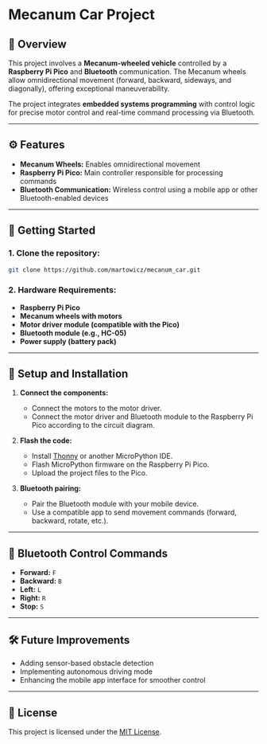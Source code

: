 
# Mecanum Car Project  

## 📖 Overview  
This project involves a **Mecanum-wheeled vehicle** controlled by a **Raspberry Pi Pico** and **Bluetooth** communication. The Mecanum wheels allow omnidirectional movement (forward, backward, sideways, and diagonally), offering exceptional maneuverability.  

The project integrates **embedded systems programming** with control logic for precise motor control and real-time command processing via Bluetooth.

---

## ⚙️ Features  
- **Mecanum Wheels:** Enables omnidirectional movement  
- **Raspberry Pi Pico:** Main controller responsible for processing commands  
- **Bluetooth Communication:** Wireless control using a mobile app or other Bluetooth-enabled devices  

---

## 🚀 Getting Started  

### 1. **Clone the repository:**  
```bash
git clone https://github.com/martowicz/mecanum_car.git
```

### 2. **Hardware Requirements:**  
- **Raspberry Pi Pico**  
- **Mecanum wheels with motors**  
- **Motor driver module (compatible with the Pico)**  
- **Bluetooth module (e.g., HC-05)**  
- **Power supply (battery pack)**  

---

## 🔧 Setup and Installation  
1. **Connect the components:**  
   - Connect the motors to the motor driver.  
   - Connect the motor driver and Bluetooth module to the Raspberry Pi Pico according to the circuit diagram.  
   
2. **Flash the code:**  
   - Install [Thonny](https://thonny.org/) or another MicroPython IDE.  
   - Flash MicroPython firmware on the Raspberry Pi Pico.  
   - Upload the project files to the Pico.

3. **Bluetooth pairing:**  
   - Pair the Bluetooth module with your mobile device.  
   - Use a compatible app to send movement commands (forward, backward, rotate, etc.).  

---

## 📱 Bluetooth Control Commands  
- **Forward:** `F`  
- **Backward:** `B`  
- **Left:** `L`  
- **Right:** `R`  
- **Stop:** `S`  

---

## 🛠️ Future Improvements  
- Adding sensor-based obstacle detection  
- Implementing autonomous driving mode  
- Enhancing the mobile app interface for smoother control  

---

## 📄 License  
This project is licensed under the [MIT License](LICENSE).  
